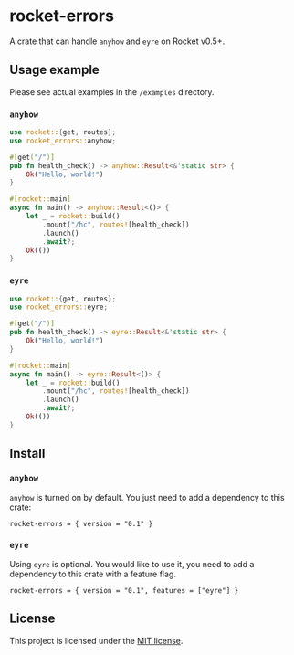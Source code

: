 # rocket-errors

A crate that can handle `anyhow` and `eyre` on Rocket v0.5+.

## Usage example

Please see actual examples in the `/examples` directory.

### `anyhow`

```rust
use rocket::{get, routes};
use rocket_errors::anyhow;

#[get("/")]
pub fn health_check() -> anyhow::Result<&'static str> {
    Ok("Hello, world!")
}

#[rocket::main]
async fn main() -> anyhow::Result<()> {
    let _ = rocket::build()
        .mount("/hc", routes![health_check])
        .launch()
        .await?;
    Ok(())
}
```

### `eyre`

```rust
use rocket::{get, routes};
use rocket_errors::eyre;

#[get("/")]
pub fn health_check() -> eyre::Result<&'static str> {
    Ok("Hello, world!")
}

#[rocket::main]
async fn main() -> eyre::Result<()> {
    let _ = rocket::build()
        .mount("/hc", routes![health_check])
        .launch()
        .await?;
    Ok(())
}
```

## Install

### `anyhow`

`anyhow` is turned on by default. You just need to add a dependency to this crate:

```
rocket-errors = { version = "0.1" }
```

### `eyre`

Using `eyre` is optional. You would like to use it, you need to add a dependency to this crate with a feature flag.

```
rocket-errors = { version = "0.1", features = ["eyre"] }
```

## License

This project is licensed under the [MIT license](https://github.com/yuk1ty/rocket-errors/blob/main/LICENSE).
